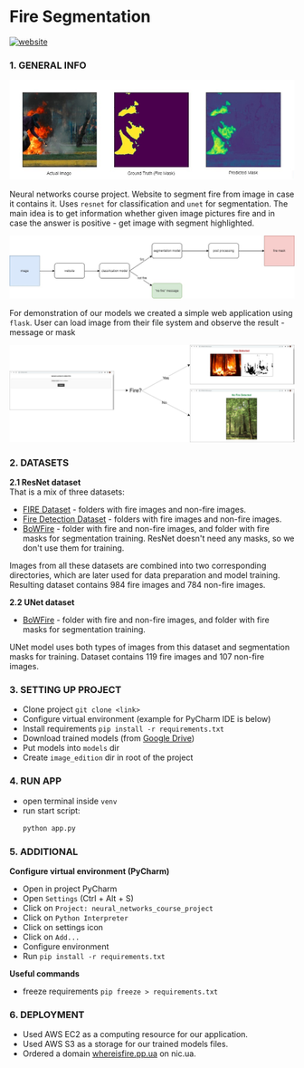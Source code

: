 # Fire Segmentation
[![website](https://img.shields.io/badge/whereisfire.pp.ua-website-green)](http://whereisfire.pp.ua)

### **1. GENERAL INFO**
<img src="pictures/main_updated.jpg" width="800"/>

Neural networks course project. Website to segment fire from image 
in case it contains it. Uses `resnet` for classification 
and `unet` for segmentation. The main idea is to get information
whether given image pictures fire and in case the answer is
positive - get image with segment highlighted.

<img src="pictures/plan.jpg" width="800"/>

For demonstration of our models we created a simple web
application using `flask`. User can load image from their 
file system and observe the result - message or mask

<img src="pictures/website.jpg" width="800"/>

### **2. DATASETS**
**2.1 ResNet dataset** \
That is a mix of three datasets:
- [FIRE Dataset](https://www.kaggle.com/datasets/phylake1337/fire-dataset) - folders with fire images and non-fire images.
- [Fire Detection Dataset](https://www.kaggle.com/datasets/atulyakumar98/test-dataset) - folders with fire images and non-fire images.
- [BoWFire](https://bitbucket.org/gbdi/bowfire-dataset/downloads/) - folder with fire and non-fire images, and folder with fire masks for segmentation training. ResNet doesn't need any masks, so we don't use them for training. 

Images from all these datasets are combined into two corresponding directories, which are later used for data preparation and model training. \
Resulting dataset contains 984 fire images and 784 non-fire images.

**2.2 UNet dataset**
- [BoWFire](https://bitbucket.org/gbdi/bowfire-dataset/downloads/) - folder with fire and non-fire images, and folder with fire masks for segmentation training.

UNet model uses both types of images from this dataset and segmentation masks for training. Dataset contains 119 fire images and 107 non-fire images. 

### **3. SETTING UP PROJECT**
- Clone project `git clone <link>`
- Configure virtual environment (example for PyCharm IDE is below)
- Install requirements `pip install -r requirements.txt`
- Download trained models (from [Google Drive](https://drive.google.com/drive/folders/1aSTjtXbVzl8ns48yK4-uO8dzx4ggbZm2?usp=sharing))
- Put models into `models` dir
- Create `image_edition` dir in root of the project

### **4. RUN APP**
- open terminal inside `venv`
- run start script:
    ```bash
    python app.py
    ```

### **5. ADDITIONAL**
**Configure virtual environment (PyCharm)**
- Open in project PyCharm
- Open `Settings` (Ctrl + Alt + S)
- Click on `Project: neural_networks_course_project`
- Click on `Python Interpreter`
- Click on settings icon
- Click on `Add...`
- Configure environment
- Run `pip install -r requirements.txt`

**Useful commands**
- freeze requirements `pip freeze > requirements.txt`

### **6. DEPLOYMENT**
- Used AWS EC2 as a computing resource for our application. 
- Used AWS S3 as a storage for our trained models files.
- Ordered a domain [whereisfire.pp.ua](http://whereisfire.pp.ua) on nic.ua.
